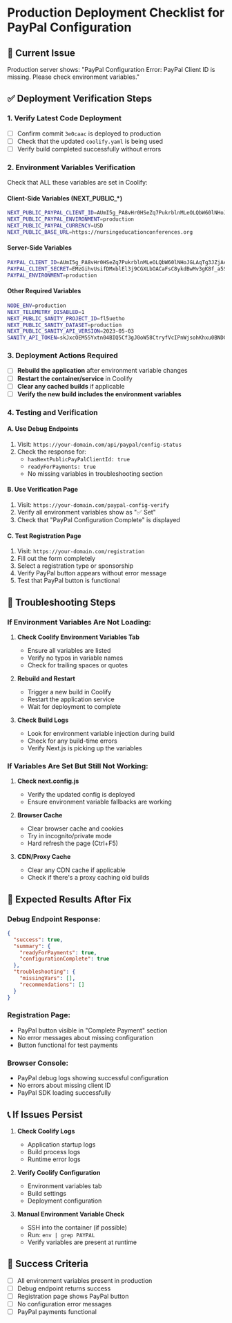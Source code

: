 # Production Deployment Checklist for PayPal Configuration

## 🚨 **Current Issue**
Production server shows: "PayPal Configuration Error: PayPal Client ID is missing. Please check environment variables."

## ✅ **Deployment Verification Steps**

### **1. Verify Latest Code Deployment**
- [ ] Confirm commit `3e0caac` is deployed to production
- [ ] Check that the updated `coolify.yaml` is being used
- [ ] Verify build completed successfully without errors

### **2. Environment Variables Verification**
Check that ALL these variables are set in Coolify:

#### **Client-Side Variables (NEXT_PUBLIC_*)**
```bash
NEXT_PUBLIC_PAYPAL_CLIENT_ID=AUmI5g_PA8vHr0HSeZq7PukrblnMLeOLQbW60lNHoJGLAqTg3JZjAeracZmAh1WSuuqmZnUIJxLdzGXc
NEXT_PUBLIC_PAYPAL_ENVIRONMENT=production
NEXT_PUBLIC_PAYPAL_CURRENCY=USD
NEXT_PUBLIC_BASE_URL=https://nursingeducationconferences.org
```

#### **Server-Side Variables**
```bash
PAYPAL_CLIENT_ID=AUmI5g_PA8vHr0HSeZq7PukrblnMLeOLQbW60lNHoJGLAqTg3JZjAeracZmAh1WSuuqmZnUIJxLdzGXc
PAYPAL_CLIENT_SECRET=EMzGihvUsifDMxblEl3j9CGXLbOACaFsC8ykdBwMv3gK8f_a5S7NulJ9sSqe4atrt2d_2bCo7TBZ6x01
PAYPAL_ENVIRONMENT=production
```

#### **Other Required Variables**
```bash
NODE_ENV=production
NEXT_TELEMETRY_DISABLED=1
NEXT_PUBLIC_SANITY_PROJECT_ID=fl5uetho
NEXT_PUBLIC_SANITY_DATASET=production
NEXT_PUBLIC_SANITY_API_VERSION=2023-05-03
SANITY_API_TOKEN=skJxcOEM55Yxtn04BIQ5Cf3gJ0oW58CtryfVcIPnWjsohKhxu0BNDG1psGawYEl4TVmq24g42dbILVm1SvB1CAPfd54X2AmV8YV6sKsNUId0JbwEi90k1gW6tnSvFjJxBpgW8xmpsUvM82hPjmgqQHhrGqEQ3rExNHYpOm7qLWThEeTS8D0n
```

### **3. Deployment Actions Required**
- [ ] **Rebuild the application** after environment variable changes
- [ ] **Restart the container/service** in Coolify
- [ ] **Clear any cached builds** if applicable
- [ ] **Verify the new build includes the environment variables**

### **4. Testing and Verification**

#### **A. Use Debug Endpoints**
1. Visit: `https://your-domain.com/api/paypal/config-status`
2. Check the response for:
   - `hasNextPublicPayPalClientId: true`
   - `readyForPayments: true`
   - No missing variables in troubleshooting section

#### **B. Use Verification Page**
1. Visit: `https://your-domain.com/paypal-config-verify`
2. Verify all environment variables show as "✅ Set"
3. Check that "PayPal Configuration Complete" is displayed

#### **C. Test Registration Page**
1. Visit: `https://your-domain.com/registration`
2. Fill out the form completely
3. Select a registration type or sponsorship
4. Verify PayPal button appears without error message
5. Test that PayPal button is functional

## 🔧 **Troubleshooting Steps**

### **If Environment Variables Are Not Loading:**
1. **Check Coolify Environment Variables Tab**
   - Ensure all variables are listed
   - Verify no typos in variable names
   - Check for trailing spaces or quotes

2. **Rebuild and Restart**
   - Trigger a new build in Coolify
   - Restart the application service
   - Wait for deployment to complete

3. **Check Build Logs**
   - Look for environment variable injection during build
   - Check for any build-time errors
   - Verify Next.js is picking up the variables

### **If Variables Are Set But Still Not Working:**
1. **Check next.config.js**
   - Verify the updated config is deployed
   - Ensure environment variable fallbacks are working

2. **Browser Cache**
   - Clear browser cache and cookies
   - Try in incognito/private mode
   - Hard refresh the page (Ctrl+F5)

3. **CDN/Proxy Cache**
   - Clear any CDN cache if applicable
   - Check if there's a proxy caching old builds

## 🎯 **Expected Results After Fix**

### **Debug Endpoint Response:**
```json
{
  "success": true,
  "summary": {
    "readyForPayments": true,
    "configurationComplete": true
  },
  "troubleshooting": {
    "missingVars": [],
    "recommendations": []
  }
}
```

### **Registration Page:**
- PayPal button visible in "Complete Payment" section
- No error messages about missing configuration
- Button functional for test payments

### **Browser Console:**
- PayPal debug logs showing successful configuration
- No errors about missing client ID
- PayPal SDK loading successfully

## 📞 **If Issues Persist**

1. **Check Coolify Logs**
   - Application startup logs
   - Build process logs
   - Runtime error logs

2. **Verify Coolify Configuration**
   - Environment variables tab
   - Build settings
   - Deployment configuration

3. **Manual Environment Variable Check**
   - SSH into the container (if possible)
   - Run: `env | grep PAYPAL`
   - Verify variables are present at runtime

## 🚀 **Success Criteria**
- [ ] All environment variables present in production
- [ ] Debug endpoint returns success
- [ ] Registration page shows PayPal button
- [ ] No configuration error messages
- [ ] PayPal payments functional
